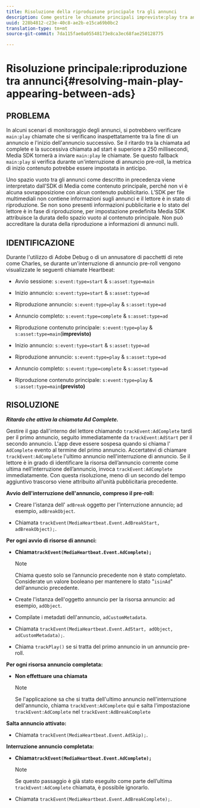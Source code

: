 ```yaml
---
title: Risoluzione della riproduzione principale tra gli annunci
description: Come gestire le chiamate principali impreviste:play tra annunci.
uuid: 228b4812-c23e-40c8-ae2b-e15ca69b0bc2
translation-type: tm+mt
source-git-commit: 7da115fae0a05548173e8ca3ec68fae250128775

---
```



# Risoluzione principale:riproduzione tra annunci{#resolving-main-play-appearing-between-ads}

## PROBLEMA

In alcuni scenari di monitoraggio degli annunci, si potrebbero verificare `main:play` chiamate che si verificano inaspettatamente tra la fine di un annuncio e l'inizio dell'annuncio successivo. Se il ritardo tra la chiamata ad complete e la successiva chiamata ad start è superiore a 250 millisecondi, Media SDK tornerà a inviare `main:play` le chiamate. Se questo fallback `main:play` si verifica durante un'interruzione di annuncio pre-roll, la metrica di inizio contenuto potrebbe essere impostata in anticipo.

Uno spazio vuoto tra gli annunci come descritto in precedenza viene interpretato dall’SDK di Media come contenuto principale, perché non vi è alcuna sovrapposizione con alcun contenuto pubblicitario. L’SDK per file multimediali non contiene informazioni sugli annunci e il lettore è in stato di riproduzione. Se non sono presenti informazioni pubblicitarie e lo stato del lettore è in fase di riproduzione, per impostazione predefinita Media SDK attribuisce la durata dello spazio vuoto al contenuto principale. Non può accreditare la durata della riproduzione a informazioni di annunci nulli.

## IDENTIFICAZIONE

Durante l'utilizzo di Adobe Debug o di un annusatore di pacchetti di rete come Charles, se durante un'interruzione di annuncio pre-roll vengono visualizzate le seguenti chiamate Heartbeat:

* Avvio sessione: `s:event:type=start` &amp; `s:asset:type=main`
* Inizio annuncio: `s:event:type=start` &amp; `s:asset:type=ad`
* Riproduzione annuncio: `s:event:type=play` &amp; `s:asset:type=ad`
* Annuncio completo: `s:event:type=complete` &amp; `s:asset:type=ad`
* Riproduzione contenuto principale: `s:event:type=play` &amp; `s:asset:type=main`(**imprevisto)**

* Inizio annuncio: `s:event:type=start` &amp; `s:asset:type=ad`
* Riproduzione annuncio: `s:event:type=play` &amp; `s:asset:type=ad`
* Annuncio completo: `s:event:type=complete` &amp; `s:asset:type=ad`
* Riproduzione contenuto principale: `s:event:type=play` &amp; `s:asset:type=main`**(previsto)**

## RISOLUZIONE

***Ritardo che attiva la chiamata Ad Complete.***

Gestire il gap dall'interno del lettore chiamando `trackEvent:AdComplete` tardi per il primo annuncio, seguito immediatamente da `trackEvent:AdStart` per il secondo annuncio. L'app deve essere sospesa quando si chiama l' `AdComplete` evento al termine del primo annuncio. Accertatevi di chiamare `trackEvent:AdComplete` l'ultimo annuncio nell'interruzione di annuncio. Se il lettore è in grado di identificare la risorsa dell’annuncio corrente come ultima nell’interruzione dell’annuncio, invoca `trackEvent:AdComplete` immediatamente. Con questa risoluzione, meno di un secondo del tempo aggiuntivo trascorso viene attribuito all’unità pubblicitaria precedente.

**Avvio dell'interruzione dell'annuncio, compreso il pre-roll:**

* Creare l'istanza dell' `adBreak` oggetto per l'interruzione annuncio; ad esempio, `adBreakObject`.

* Chiamata `trackEvent(MediaHeartbeat.Event.AdBreakStart, adBreakObject);`.

**Per ogni avvio di risorse di annunci:**

* **Chiama`trackEvent(MediaHeartbeat.Event.AdComplete);`**

   >[!NOTE]
   >
   >Chiama questo solo se l’annuncio precedente non è stato completato. Considerate un valore booleano per mantenere lo stato "`isinAd`" dell'annuncio precedente.

* Create l'istanza dell'oggetto annuncio per la risorsa annuncio: ad esempio, `adObject`.
* Compilate i metadati dell'annuncio, `adCustomMetadata`.
* Chiamata `trackEvent(MediaHeartbeat.Event.AdStart, adObject, adCustomMetadata);`.
* Chiama `trackPlay()` se si tratta del primo annuncio in un annuncio pre-roll.

**Per ogni risorsa annuncio completata:**

* **Non effettuare una chiamata**

   >[!NOTE]
   >
   >Se l'applicazione sa che si tratta dell'ultimo annuncio nell'interruzione dell'annuncio, chiama `trackEvent:AdComplete` qui e salta l'impostazione `trackEvent:AdComplete` nel `trackEvent:AdBreakComplete`

**Salta annuncio attivato:**

* Chiamata `trackEvent(MediaHeartbeat.Event.AdSkip);`.

**Interruzione annuncio completata:**

* **Chiama`trackEvent(MediaHeartbeat.Event.AdComplete);`**

   >[!NOTE]
   >
   >Se questo passaggio è già stato eseguito come parte dell’ultima `trackEvent:AdComplete` chiamata, è possibile ignorarlo.

* Chiamata `trackEvent(MediaHeartbeat.Event.AdBreakComplete);`.

